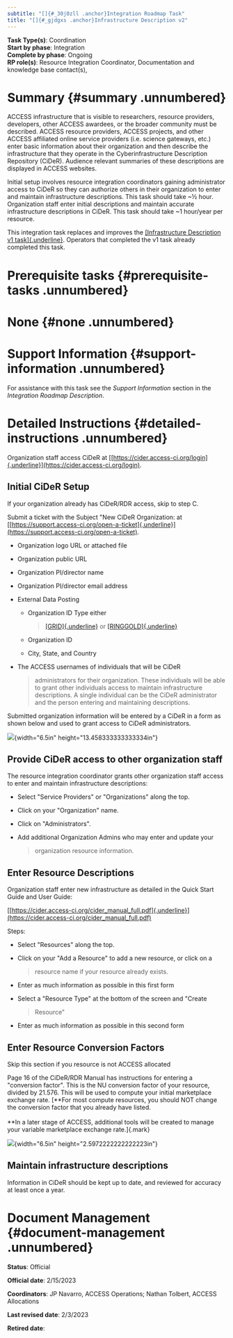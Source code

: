 ```yaml
---
subtitle: "[]{#_30j0zll .anchor}Integration Roadmap Task"
title: "[]{#_gjdgxs .anchor}Infrastructure Description v2"
---
```


**Task Type(s)**: Coordination\
**Start by phase**: Integration\
**Complete by phase**: Ongoing\
**RP role(s)**: Resource Integration Coordinator, Documentation and
knowledge base contact(s),

# Summary {#summary .unnumbered}

ACCESS infrastructure that is visible to researchers, resource
providers, developers, other ACCESS awardees, or the broader community
must be described. ACCESS resource providers, ACCESS projects, and other
ACCESS affiliated online service providers (i.e. science gateways, etc.)
enter basic information about their organization and then describe the
infrastructure that they operate in the Cyberinfrastructure Description
Repository (CiDeR). Audience relevant summaries of these descriptions
are displayed in ACCESS websites.

Initial setup involves resource integration coordinators gaining
administrator access to CiDeR so they can authorize others in their
organization to enter and maintain infrastructure descriptions. This
task should take \~½ hour. Organization staff enter initial descriptions
and maintain accurate infrastructure descriptions in CiDeR. This task
should take \~1 hour/year per resource.

This integration task replaces and improves the [[Infrastructure
Description v1
task]{.underline}](https://docs.google.com/document/d/1RJCEFLL1vjSOo-plBRK67qwTePXahbvsuZVoGOlYTFg).
Operators that completed the v1 task already completed this task.

# Prerequisite tasks {#prerequisite-tasks .unnumbered}

# None {#none .unnumbered}

# Support Information {#support-information .unnumbered}

For assistance with this task see the *Support Information* section in
the *Integration Roadmap Description*.

# Detailed Instructions {#detailed-instructions .unnumbered}

Organization staff access CiDeR at
[[https://cider.access-ci.org/login]{.underline}](https://cider.access-ci.org/login).

## Initial CiDeR Setup

If your organization already has CiDeR/RDR access, skip to step C.

Submit a ticket with the Subject "New CiDeR Organization: at
[[https://support.access-ci.org/open-a-ticket]{.underline}](https://support.access-ci.org/open-a-ticket).

-   Organization logo URL or attached file

-   Organization public URL

-   Organization PI/director name

-   Organization PI/director email address

-   External Data Posting

    -   Organization ID Type either
        > [[GRID]{.underline}](https://www.grid.ac/) or
        > [[RINGGOLD]{.underline}](https://www.ringgold.com/ringgold-identifier/)

    -   Organization ID

    -   City, State, and Country

-   The ACCESS usernames of individuals that will be CiDeR
    > administrators for their organization. These individuals will be
    > able to grant other individuals access to maintain infrastructure
    > descriptions. A single individual can be the CiDeR administrator
    > and the person entering and maintaining descriptions.

Submitted organization information will be entered by a CiDeR in a form
as shown below and used to grant access to CiDeR administrators.

![](./media/image1.png){width="6.5in" height="13.458333333333334in"}

## Provide CiDeR access to other organization staff

The resource integration coordinator grants other organization staff
access to enter and maintain infrastructure descriptions:

-   Select "Service Providers" or "Organizations" along the top.

-   Click on your "Organization" name.

-   Click on "Administrators".

-   Add additional Organization Admins who may enter and update your
    > organization resource information.

## Enter Resource Descriptions

Organization staff enter new infrastructure as detailed in the Quick
Start Guide and User Guide:

[[https://cider.access-ci.org/cider_manual_full.pdf]{.underline}](https://cider.access-ci.org/cider_manual_full.pdf)

Steps:

-   Select "Resources" along the top.

-   Click on your "Add a Resource" to add a new resource, or click on a
    > resource name if your resource already exists.

-   Enter as much information as possible in this first form

-   Select a "Resource Type" at the bottom of the screen and "Create
    > Resource"

-   Enter as much information as possible in this second form

## Enter Resource Conversion Factors

Skip this section if you resource is not ACCESS allocated

Page 16 of the CiDeR/RDR Manual has instructions for entering a
"conversion factor". This is the NU conversion factor of your resource,
divided by 21.576. This will be used to compute your initial marketplace
exchange rate. [**For most compute resources, you should NOT change the
conversion factor that you already have listed.\
\
**In a later stage of ACCESS, additional tools will be created to manage
your variable marketplace exchange rate.]{.mark}

![](./media/image2.png){width="6.5in" height="2.5972222222222223in"}

## Maintain infrastructure descriptions

Information in CiDeR should be kept up to date, and reviewed for
accuracy at least once a year.

# Document Management {#document-management .unnumbered}

**Status**: Official

**Official date**: 2/15/2023

**Coordinators**: JP Navarro, ACCESS Operations; Nathan Tolbert, ACCESS
Allocations

**Last revised date**: 2/3/2023

**Retired date**:
